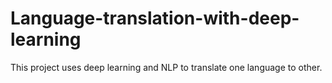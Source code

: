 # Language-translation-with-deep-learning
This project uses deep learning and NLP to translate one language to other.
